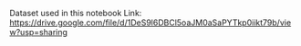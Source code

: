 Dataset used in this notebook
Link: https://drive.google.com/file/d/1DeS9l6DBCl5oaJM0aSaPYTkp0iikt79b/view?usp=sharing

